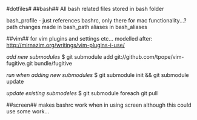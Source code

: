 #dotfiles#
##bash##
All bash related files stored in bash folder

bash\_profile - just references bashrc, only there for mac functionality...?
path changes made in bash\_path
aliases in bash\_aliases

##vim##
for vim plugins and settings etc...
modelled after: http://mirnazim.org/writings/vim-plugins-i-use/


_add new submodules_
$ git submodule add git://github.com/tpope/vim-fugitive.git bundle/fugitive

_run when adding new submodules_
$ git submodule init && git submodule update

_update existing submodeles_
$ git submodule foreach git pull


##screen##
makes bashrc work when in using screen although this could use some work...

